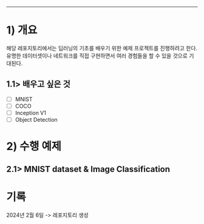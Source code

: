 - - -
# 1) 개요
해당 레포지토리에서는 딥러닝의 기초를 배우기 위한 예제 프로젝트를 진행하려고 한다.  
유명한 데이터셋이나 네트워크를 직접 구현하면서 여러 경험들을 할 수 있을 것으로 기대된다.  

## 1.1> 배우고 싶은 것
- [ ] MNIST
- [ ] COCO 
- [ ] Inception V1
- [ ] Object Detection

# 2) 수행 예제
## 2.1> MNIST dataset & Image Classification


# 기록
2024년 2월 6일 -> 레포지토리 생성